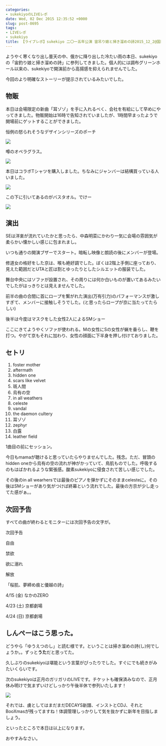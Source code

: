 ```yaml
---
categories:
- sukekiyoのLIVEレポ
date: Wed, 02 Dec 2015 12:35:52 +0000
slug: post-8695
tags:
- LIVEレポ
- sukekiyo
title: 【ライブレポ】sukekiyo 二〇一五年公演 宙吊り娘と掃き溜めの詩2015_12_2@国際フォーラムホールC
---
```


ようやく寒くなり出し曇天の中、俄かに降り出した冷たい雨の本日、sukekiyoの「宙釣り娘と掃き溜めの詩」に参列してきました。個人的には調布グリーンホール以来の、sukekiyoで開演前から高揚感を抑えられませんでした。


<!--more-->
今回のより明確なストーリーが提示されているみたいでした。

<h2>物販</h2>

本日は会場限定の新曲「耳ゾゾ」を手に入れるべく、会社を有給にして早めにやってきました。物販開始は16時で告知されていましたが、1時間早まったようで開場前にゲットすることができました。

恒例の怒られそうなデザインシリーズのポーチ

![](images/slproImg_201512022119020.jpg)

噂のオペラグラス。

![](images/slproImg_201512022119021.jpg)

本日はコラボTシャツを購入しました。ちなみにジャンバーは結構買っている人いました。

![](images/slproImg_201512022119032.jpg)

この下に引いてあるのがバスタオル。でけー

![](images/slproImg_201512022119033.jpg)

<h2>演出</h2>

SEは洋楽が流れていたかと思ったら、中森明菜にかわり一気に会場の雰囲気が柔らかい懐かしい感じに包まれまし。

いつも通りの開演ブザーでスタート。暗転し映像と朗読の後にメンバーが登場。

修道女の格好をした京は、喉も絶好調でした。ぼくは2階上手側に座っており、見えた範囲だとUTAと匠は割とゆったりとしたシルエットの服装でした。

舞台中央にはソファが設置され、その周りには何か白いものが置いてあるみたいでしたがはっきりとは見えませんでした。

前半の曲の合間に首にロープを繋がれた演出(万有引力)のパフォーマンスが激しすぎて、メンバーに接触しそうでした。(と思ったらロープが京に当たってたらしい)

後半は今度はマスクをした女性2人によるSMショー

ここにきてようやくソファが使われる。Mの女性にSの女性が蝋を垂らし、鞭を打つ。やがて京もそれに加わり、女性の顔面に下半身を押し付けておりました。

<h2>セトリ</h2>

<ol><li>foster mother</li><li>aftermath</li><li>hidden one</li><li>scars like velvet</li><li>斑人間</li><li>烏有の空</li><li>in all weathers</li><li>celeste</li><li>vandal</li><li>the daemon cultery</li><li>耳ゾゾ</li><li>zephyr</li><li>白露</li><li>leather field</li></ol>

1曲目の前にセッション。

今日もmamaが聴けると思っていたらやりませんでした。残念。ただ、冒頭のhidden oneから烏有の空の流れが神がかっていて、鳥肌ものでした。呼吸するのもはばかれるような緊張感。酸素sukekiyoに侵食されて苦しい感じでした。

その後のin all wearhersでは最後のピアノを弾かずにそのままcelesteに。その後はSMショーがあり気がつけば終幕という流れでした。最後の方京が少し走ってた感がぁ。。

<h2>次回予告</h2>

すべての曲が終わるとモニターには次回予告の文字が。

次回予告

自由

禁欲

欲に溺れ

解放

「桜肌、夢締め痕と優越の詩」

4/15 (金)  なかのZERO

4/23 (土)  京都劇場

4/24 (日)  京都劇場

<h2>しんぺーはこう思った。</h2>

どうやら「ゆうえつのし」と読む様です。ということは掃き溜めの詩(し)何でしょうか。。ずっと<strong>うた</strong>だと思ってた。

久しぶりのsukekiyoは堪能という言葉がぴったりでした。すぐにでも続きがみたいくらいです。

次のsukekiyoは正月のガリガリのLIVEです。チケットも確保済みなので、正月休み明けで気まずいけどしっかり午後半休で参列いたします！

![](images/slproImg_201512022124380.jpg)

それでは、虜としてはまだまだDECAYS新譜、インストとCDJ、それとBooXmasが残ってますね！体調管理しっかりして気を抜かずに新年を目指しましょう。

といったところで本日は以上になります。

おやすみなさい。